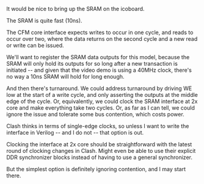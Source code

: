 It would be nice to bring up the SRAM on the icoboard.

The SRAM is quite fast (10ns).

The CFM core interface expects writes to occur in one cycle, and reads to occur
over two, where the data returns on the second cycle and a new read or write can
be issued.

We'll want to register the SRAM data outputs for this model, because the SRAM
will only hold its outputs for so long after a new transaction is initiated --
and given that the video demo is using a 40MHz clock, there's no way a 10ns SRAM
will hold for long enough.

And then there's turnaround. We could address turnaround by driving WE low at
the start of a write cycle, and only asserting the outputs at the middle edge of
the cycle. Or, equivalently, we could clock the SRAM interface at 2x core and
make everything take two cycles. Or, as far as I can tell, we could ignore the
issue and tolerate some bus contention, which costs power.

Clash thinks in terms of single-edge clocks, so unless I want to write the
interface in Verilog -- and I do not -- that option is out.

Clocking the interface at 2x core should be straightforward with the latest
round of clocking changes in Clash. Might even be able to use their explicit DDR
synchronizer blocks instead of having to use a general synchronizer.

But the simplest option is definitely ignoring contention, and I may start
there.




